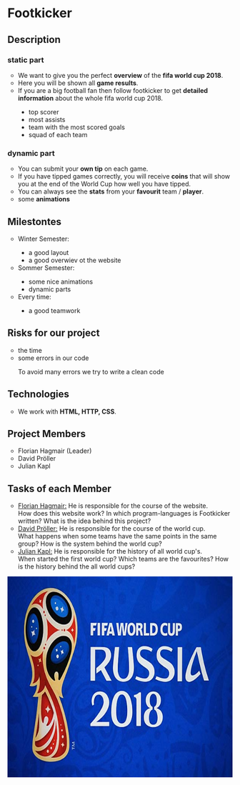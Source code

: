 ﻿<link rel="stylesheet" href="./Html/styles.css" media="all" type="text/css">
<h1>Footkicker</h1>
<h2>Description</h2>
<h3>static part</h3>
<ul style="list-style-type: circle;";> 
    <li> We want to give you the perfect <strong>overview</strong> of the <strong>fifa world cup 2018</strong>.</li> 
    <li> Here you will be shown all <strong>game results</strong>.</li>
    <li> If you are a big football fan then follow footkicker to get <strong>detailed information</strong> about the whole fifa world cup 2018.</li>
    <ul style="list-style-type: disc;";>
        <li> top scorer</li>
        <li> most assists</li>
        <li> team with the most scored goals</li>
        <li> squad of each team</li>
    </ul>
</ul>
        
<h3>dynamic part</h3>
<ul style="list-style-type: circle;";>
    <li>You can submit your <strong>own tip</strong> on each game.</li>
    <li> If you have tipped games correctly, you will receive <strong>coins</strong> that will show you at the end of the World Cup how well you have tipped.</li>
    <li> You can always see the <strong>stats</strong> from your <strong> favourit</strong> team / <strong>player</strong>.</li>
    <li>some <strong>animations</strong></li>  
</ul>

<h2>Milestontes</h2>
<ul style="list-style-type: circle;";>
    <li>Winter Semester:</li>
    <ul style="list-style-type: disc;";>
        <li>a good layout</li>
        <li>a good overwiev ot the website</li>
    </ul>
        <li>Sommer Semester:</li>
        <ul style="list-style-type: disc;";>
        <li>some nice animations</li>
        <li>dynamic parts</li>
    </ul>
    <li>Every time:</li>
    <ul style="list-style-type: disc;";>
    <li>a good teamwork</li>
    </ul>
</ul>
<h2>Risks for our project</h2>
<ul style="list-style-type: circle;";>
    <li>the time</li>
    <li>some errors in our code</li>
    <p>To avoid many errors we try to write a clean code</p>
</ul>
<h2>Technologies</h2>
<ul style="list-style-type: circle;";>
    <li>We work with <strong>HTML, HTTP, CSS</strong>.</li>
</ul>
<h2>Project Members</h2>
    <ul style="list-style-type: circle;";>
        <li>Florian Hagmair (Leader)</li>
        <li>David Pröller</li>
        <li>Julian Kapl</li>
    </ul>
<h2>Tasks of each Member</h2>
<div class="tasks">
<ul style="list-style-type: circle;";>
    <li><u>Florian Hagmair:</u> He is responsible for the course of the website.<br> How does this website work? In which program-languages is Footkicker written? What is the idea behind this project?</li>
    <li><u>David Pröller:</u> He is responsible for the course of the world cup.<br> What happens when some teams have the same points in the same group? How is the system behind the world cup?</li>
    <li><u>Julian Kapl:</u> He is responsible for the history of all world cup's.<br> When started the first world cup? Which teams are the favourites? How is the history behind the all world cups?</li>
</div>

<img src = "src/Images/wm-2018-2-600.jpg" width="100%" height="450" alt="Picture of world cup 2018">